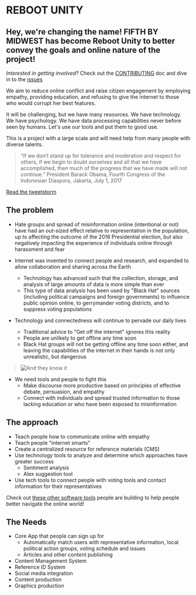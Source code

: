 # REBOOT UNITY

## Hey, we're changing the name! FIFTH BY MIDWEST has become Reboot Unity to better convey the goals and online nature of the project!

*Interested in getting involved?* Check out the [CONTRIBUTING](CONTRIBUTING.md) doc and dive in to the [issues](https://github.com/fifthbymidwest/fifthbymidwest.github.io/issues)

We aim to reduce online conflict and raise citizen engagement by employing empathy, providing education, and refusing to give the internet to those who would corrupt her best features.

It will be challenging, but we have many resources. We have technology. We have psychology. We have data processing capabilities never before seen by humans. Let's use our tools and put them to good use.

This is a project with a large scale and will need help from many people with diverse talents.

> "If we don’t stand up for tolerance and moderation and respect for others, if we begin to doubt ourselves and all that we have accomplished, then much of the progress that we have made will not continue."
> President Barack Obama, Fourth Congress of the Indonesian Diaspora, Jakarta, July 1, 2017

[Read the tweetstorm](https://twitter.com/jannypie/status/826937808954806277)

## The problem

- Hate groups and spread of misinformation online (intentional or not) have had an out-sized effect relative to representation in the population, up to affecting the outcome of the 2016 Presidential election, but also negatively impacting the experience of individuals online through harassment and fear

- Internet was invented to connect people and research, and expanded to allow collaboration and sharing across the Earth
  - Technology has advanced such that the collection, storage, and analysis of large amounts of data is more simple than ever
  - This type of data analysis has been used by "Black Hat" sources (including political campaigns and foreign governments) to influence public opinion online, to gerrymander voting districts, and to suppress voting populations

- Technology and connectedness will continue to pervade our daily lives
  - Traditional advice to "Get off the internet" ignores this reality
  - People are unlikely to get offline any time soon
  - Black Hat groups will not be getting offline any time soon either, and leaving the capabilities of the internet in their hands is not only unrealistic, but dangerous

> ![And they know it](app/assets/images/shitposting.PNG)

- We need tools and people to fight this
  - Make discourse more productive based on principles of effective debate, persuasion, and empathy
  - Connect with individuals and spread trusted information to those lacking education or who have been exposed to misinformation

## The approach

- Teach people how to communicate online with empathy
- Teach people "internet smarts"
- Create a centralized resource for reference materials (CMS)
- Use technology tools to analyze and determine which approaches have greater success
  - Sentiment analysis
  - Alex suggestion tool
- Use tech tools to connect people with voting tools and contact information for their representatives

Check out [these other software tools](https://github.com/fifthbymidwest/fifthbymidwest.github.io/wiki/Other-software-tools-that-could-potentially-be-a-good-fit-for-integration) people are building to help people better navigate the online world!

## The Needs

- Core App that people can sign up for
  - Automatically match users with representative information, local political action groups, voting schedule and issues
  - Articles and other content publishing
- Content Management System
- Reference ID System
- Social media integration
- Content production
- Graphics production
